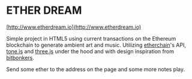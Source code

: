 # ETHER DREAM  


[http://www.etherdream.io](http://www.etherdream.io) 

Simple project in HTML5 using current transactions on the Ethereum blockchain to generate ambient art and music. Utilizing [etherchain](http:/www.etherchain.org)'s API, [tone.js](https://tonejs.github.io/) and [three.js](https://threejs.org/) under the hood and with design inspiration from [bitbonkers](https://bitbonkers.com/).

Send some ether to the address on the page and some more notes play.